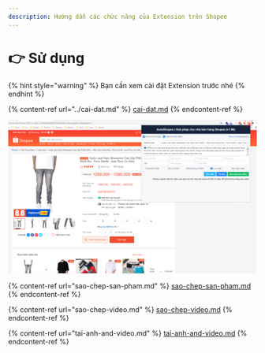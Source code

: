 ```yaml
---
description: Hướng dẫn các chức năng của Extension trên Shopee
---
```


# 👉 Sử dụng

{% hint style="warning" %}
Bạn cần xem cài đặt Extension trước nhé
{% endhint %}

{% content-ref url="../cai-dat.md" %}
[cai-dat.md](../cai-dat.md)
{% endcontent-ref %}

![Vào Trang sản phẩm Shopee => Mở Extension => ở gốc phải trình duyệt](<../../.gitbook/assets/image (47).png>)

{% content-ref url="sao-chep-san-pham.md" %}
[sao-chep-san-pham.md](sao-chep-san-pham.md)
{% endcontent-ref %}

{% content-ref url="sao-chep-video.md" %}
[sao-chep-video.md](sao-chep-video.md)
{% endcontent-ref %}

{% content-ref url="tai-anh-and-video.md" %}
[tai-anh-and-video.md](tai-anh-and-video.md)
{% endcontent-ref %}
